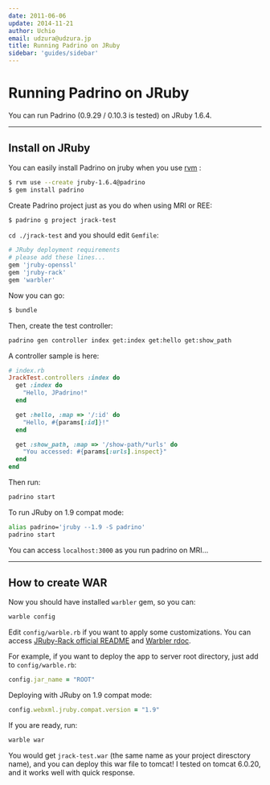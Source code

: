```yaml
---
date: 2011-06-06
update: 2014-11-21
author: Uchio
email: udzura@udzura.jp
title: Running Padrino on JRuby
sidebar: 'guides/sidebar'
---
```


# Running Padrino on JRuby

You can run Padrino (0.9.29 / 0.10.3 is tested) on JRuby 1.6.4.

---

## Install on JRuby

You can easily install Padrino on jruby when you use [rvm](https://rvm.beginrescueend.com/) :


~~~sh
$ rvm use --create jruby-1.6.4@padrino
$ gem install padrino
~~~


Create Padrino project just as you do when using MRI or REE:


~~~sh
$ padrino g project jrack-test
~~~


`cd ./jrack-test` and you should edit `Gemfile`:


~~~ruby
# JRuby deployment requirements
# please add these lines...
gem 'jruby-openssl'
gem 'jruby-rack'
gem 'warbler'
~~~


Now you can go:


~~~sh
$ bundle
~~~


Then, create the test controller:


~~~sh
padrino gen controller index get:index get:hello get:show_path
~~~


A controller sample is here:


~~~ruby
# index.rb
JrackTest.controllers :index do
  get :index do
    "Hello, JPadrino!"
  end

  get :hello, :map => '/:id' do
    "Hello, #{params[:id]}!"
  end

  get :show_path, :map => '/show-path/*urls' do
    "You accessed: #{params[:urls].inspect}"
  end
end
~~~


Then run:


~~~sh
padrino start
~~~


To run JRuby on 1.9 compat mode:


~~~sh
alias padrino='jruby --1.9 -S padrino'
padrino start
~~~


You can access `localhost:3000` as you run padrino on MRI…

---

## How to create WAR

Now you should have installed `warbler` gem, so you can:


~~~sh
warble config
~~~


Edit `config/warble.rb` if you want to apply some customizations. You can access [JRuby-Rack official README](https://github.com/nicksieger/jruby-rack/#readme) and [Warbler rdoc](http://caldersphere.rubyforge.org/warbler/).


For example, if you want to deploy the app to server root directory, just add to `config/warble.rb`:


~~~ruby
config.jar_name = "ROOT"
~~~


Deploying with JRuby on 1.9 compat mode:


~~~ruby
config.webxml.jruby.compat.version = "1.9"
~~~


If you are ready, run:


~~~sh
warble war
~~~


You would get `jrack-test.war` (the same name as your project diresctory name), and you can deploy this war file to tomcat! I tested on tomcat 6.0.20, and it works well with quick response.
